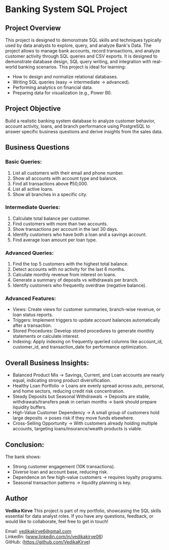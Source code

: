 # Banking System SQL Project

## Project Overview
This project is designed to demonstrate SQL skills and techniques typically used by data analysts to explore, query, and analyze Bank's Data. 
The project allows to manage bank accounts, record transactions, and analyze customer activity through SQL queries and CSV exports. 
It is designed to demonstrate database design, SQL query writing, and integration with real-world banking scenarios.
This project is ideal for learning:
- How to design and normalize relational databases.
- Writing SQL queries (easy → intermediate → advanced).
- Performing analytics on financial data.
- Preparing data for visualization (e.g., Power BI).

## Project Objective
Build a realistic banking system database to analyze customer behavior, account activity, loans, and branch performance using PostgreSQL to answer specific business questions and derive insights from the sales data.

## Business Questions
### Basic Queries:
1. List all customers with their email and phone number.
2. Show all accounts with account type and balance.
3. Find all transactions above ₹50,000.
4. List all active loans.
5. Show all branches in a specific city.

### Intermediate Queries:
1. Calculate total balance per customer.
2. Find customers with more than two accounts.
3. Show transactions per account in the last 30 days.
4. Identify customers who have both a loan and a savings account.
5. Find average loan amount per loan type.

### Advanced Queries:
1. Find the top 5 customers with the highest total balance.
2. Detect accounts with no activity for the last 6 months.
3. Calculate monthly revenue from interest on loans.
4. Generate a summary of deposits vs withdrawals per branch.
5. Identify customers who frequently overdraw (negative balance).

### Advanced Features:
- Views: Create views for customer summaries, branch-wise revenue, or loan status reports.
- Triggers: Implement triggers to update account balances automatically after a transaction.
- Stored Procedures: Develop stored procedures to generate monthly statements or calculate interest.
- Indexing: Apply indexing on frequently queried columns like account_id, customer_id, and transaction_date for performance optimization.

## Overall Business Insights:
- Balanced Product Mix → Savings, Current, and Loan accounts are nearly equal, indicating strong product diversification.
- Healthy Loan Portfolio → Loans are evenly spread across auto, personal, and home sectors, reducing credit risk concentration.
- Steady Deposits but Seasonal Withdrawals → Deposits are stable, withdrawals/transfers peak in certain months → bank should prepare liquidity buffers.
- High-Value Customer Dependency → A small group of customers hold large deposits → poses risk if they move funds elsewhere.
- Cross-Selling Opportunity → With customers already holding multiple accounts, targeting loans/insurance/wealth products is viable.

## Conclusion:
The bank shows:
- Strong customer engagement (10K transactions).
- Diverse loan and account base, reducing risk.
- Dependence on few high-value customers → requires loyalty programs.
- Seasonal transaction patterns → liquidity planning is key.

## Author
**Vedika Kirve**
This project is part of my portfolio, showcasing the SQL skills essential for data analyst roles. If you have any questions, feedback, or would like to collaborate, feel free to get in touch!

Email: vedikakirve6@gmail.com  
LinkedIn: (www.linkedin.com/in/vedikakirve06)  
GitHub: (https://github.com/VedikaKirve)

